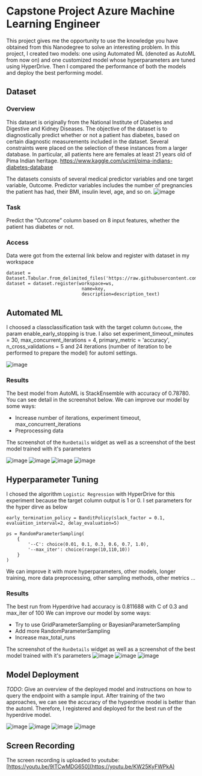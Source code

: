 # Capstone Project Azure Machine Learning Engineer

This project gives me the opportunity to use the knowledge you have obtained from this Nanodegree to solve an interesting problem. In this project, I created two models: one using Automated ML (denoted as AutoML from now on) and one customized model whose hyperparameters are tuned using HyperDrive. Then I compared the performance of both the models and deploy the best performing model.

## Dataset

### Overview

This dataset is originally from the National Institute of Diabetes and Digestive and Kidney Diseases. The objective of the dataset is to diagnostically predict whether or not a patient has diabetes, based on certain diagnostic measurements included in the dataset. Several constraints were placed on the selection of these instances from a larger database. In particular, all patients here are females at least 21 years old of Pima Indian heritage.
https://www.kaggle.com/uciml/pima-indians-diabetes-database

The datasets consists of several medical predictor variables and one target variable, Outcome. Predictor variables includes the number of pregnancies the patient has had, their BMI, insulin level, age, and so on.
![image](./Images/1.2.png)

### Task

Predict the “Outcome” column based on 8 input features, whether the patient has diabetes or not.

### Access

Data were got from the external link below and register with dataset in my workspace

```
dataset = Dataset.Tabular.from_delimited_files('https://raw.githubusercontent.com/dokiem/AZMLFinalProject/main/diabetes.csv')        
dataset = dataset.register(workspace=ws,
                            name=key,
                            description=description_text)
```

## Automated ML

I choosed a classclassification task with the target column `Outcome`, the param enable_early_stopping is true. 
I also set experiment_timeout_minutes = 30, max_concurrent_iterations = 4, primary_metric = 'accuracy', n_cross_validations = 5 and 24 iterations (number of iteration to be performed to prepare the model) for automl settings. 

![image](./Images/1.1.png)

### Results

The best model from AutoML is StackEnsemble with accuracy of 0.78780. You can see detail in the screenshot below.
We can improve our model by some ways:
- Increase number of iterations, experiment timeout, max_concurrent_iterations
- Preprocessing data

The screenshot of the `RunDetails` widget as well as a screenshot of the best model trained with it's parameters

![image](./Images/5.1.png)
![image](./Images/5.2.1.png)
![image](./Images/5.2.3.png)
![image](./Images/5.3.png)

## Hyperparameter Tuning

I chosed the algorithm `Logistic Regression` with HyperDrive for this experiment because the target column output is 1 or 0. 
I set parameters for the hyper dirve as below

```
early_termination_policy = BanditPolicy(slack_factor = 0.1, evaluation_interval=2, delay_evaluation=5)

ps = RandomParameterSampling(
    {
        '--C': choice(0.01, 0.1, 0.3, 0.6, 0.7, 1.0),
        '--max_iter': choice(range(10,110,10))
    }
)
```

We can improve it with more hyperparameters, other models, longer training, more data preprocessing, other sampling methods, other metrics ...

### Results
The best run from Hyperdrive had accuracy is 0.811688 with C of 0.3 and max_iter of 100
We can improve our model by some ways:
- Try to use GridParameterSampling or BayesianParameterSampling
- Add more RandomParameterSampling
- Increase max_total_runs

The screenshot of the `RunDetails` widget as well as a screenshot of the best model trained with it's parameters
![image](./Images/6.1.png)
![image](./Images/6.3.png)
![image](./Images/6.4.png)

## Model Deployment

*TODO*: Give an overview of the deployed model and instructions on how to query the endpoint with a sample input.
After training of the two approaches, we can see the accuracy of the hyperdrive model is better than the automl. Therefore, I registered and deployed for the best run of the hyperdrive model.

![image](./Images/6.5.png)
![image](./Images/6.6.png)
![image](./Images/6.7.png)
![image](./Images/6.8.png)

## Screen Recording
The screen recording is uploaded to youtube: [https://youtu.be/9lTCwMDG650](https://youtu.be/KW25KyFWPkA)
